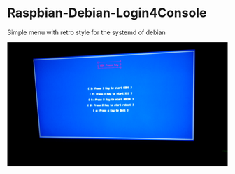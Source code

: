 # Raspbian-Debian-Login4Console
Simple menu with retro style for the systemd of debian 


![](https://raw.githubusercontent.com/spartrekus/Raspbian-Debian-Login4Console/master/20181028_180800.jpg)


